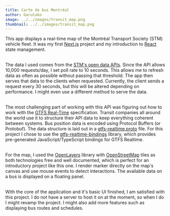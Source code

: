 ```yaml
---
title: Carte de bus Montréal
author: Garutako
image: ../../images/transit_map.png
thumbnail: ../../images/transit_map.png
---
```


This app displays a real-time map of the Montréal Transport Society (STM) vehicle fleet. It was my first [Next.js](https://nextjs.org/) project and my introduction to [React](https://react.dev/) state management.  
&nbsp;  

The data I used comes from the [STM's open data APIs](https://www.stm.info/en/about/developers). Since the API allows 10,000 requests/day, I set poll rate to 10 seconds. This allows me to refresh data as often as possible without passing that threshold. The app then serves that data to the clients when requested. Currently, the client sends a request every 30 seconds, but this will be altered depending on performance. I might even use a different method to serve the data.  
&nbsp;

The most challenging part of working with this API was figuring out how to work with the [GTFS Real-Time](https://gtfs.org/documentation/realtime/reference/) specification. Transit companies all around the world use it to structure their API data to keep everything coherent between systems. Bus position data is encoded using Protocol Buffers (or Protobuf). The data structure is laid out in a [gtfs-realtime.proto](https://gtfs.org/documentation/realtime/proto/) file. For this project I chose to use the [gtfs-realtime-bindings](https://github.com/MobilityData/gtfs-realtime-bindings) library, which provides pre-generated JavaScript/TypeScript bindings for GTFS Realtime.  
&nbsp;

For the map, I used the [OpenLayers](https://openlayers.org/) library with [OpenStreetMap](https://www.openstreetmap.org) tiles as both technologies free and well documented, which is perfect for an introductory project like this one. I render marker directly on the map's canvas and use mouse events to detect interactions. The available data on a bus is displayed on a floating panel.  
&nbsp;

With the core of the application and it's basic UI finished, I am satisfied with this project. I do not have a server to host it on at the moment, so when I do I might revamp the project. I might also add more features such as displaying bus routes and schedules.
